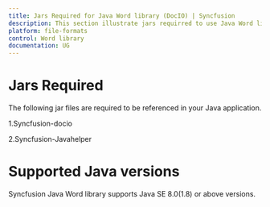 ```yaml
---
title: Jars Required for Java Word library (DocIO) | Syncfusion
description: This section illustrate jars requirred to use Java Word library (DocIO)
platform: file-formats
control: Word library
documentation: UG
---
```


# Jars Required

The following jar files are required to be referenced in your Java application.

1.Syncfusion-docio

2.Syncfusion-Javahelper

# Supported Java versions

Syncfusion Java Word library supports Java SE 8.0(1.8) or above versions.

